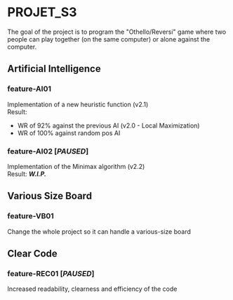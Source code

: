 # PROJET_S3

The goal of the project is to program the "Othello/Reversi" game where two people can play together (on the same computer) or alone against the computer.

## Artificial Intelligence 
### feature-AI01
Implementation of a new heuristic function (v2.1)  
Result:  
- WR of 92% against the previous AI (v2.0 - Local Maximization) 
- WR of 100% against random pos AI

### feature-AI02 [***PAUSED***]
Implementation of the Minimax algorithm (v2.2)  
Result: ***W.I.P.***

## Various Size Board
### feature-VB01 
Change the whole project so it can handle a various-size board

## Clear Code 
### feature-REC01 [***PAUSED***]
Increased readability, clearness and efficiency of the code

